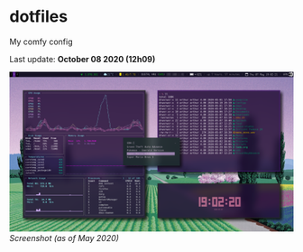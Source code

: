 # dotfiles
My comfy config

Last update: **October 08 2020 (12h09)**

![screenshot](https://github.com/arthurmassanes/dotfiles/blob/master/screenshots/sakura.png)
_Screenshot (as of May 2020)_
